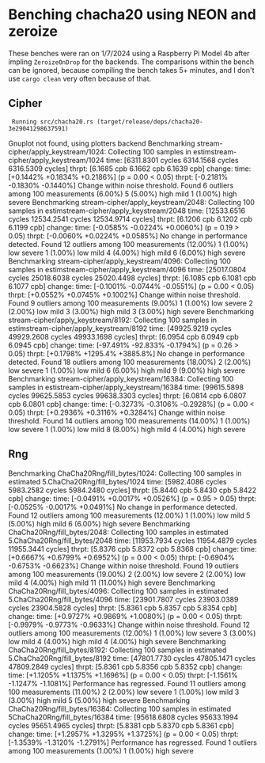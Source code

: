 # Benching chacha20 using NEON and zeroize
These benches were ran on 1/7/2024 using a Raspberry Pi Model 4b after impling `ZeroizeOnDrop` for the backends. The comparisons within the bench can be ignored, because compiling the bench takes 5+ minutes, and I don't use `cargo clean` very often because of that.
## Cipher
     Running src/chacha20.rs (target/release/deps/chacha20-3e29041298637591)
Gnuplot not found, using plotters backend
Benchmarking stream-cipher/apply_keystream/1024: Collecting 100 samples in estimstream-cipher/apply_keystream/1024
                        time:   [6311.8301 cycles 6314.1568 cycles 6316.5309 cycles]
                        thrpt:  [6.1685 cpb 6.1662 cpb 6.1639 cpb]
                 change:
                        time:   [+0.1442% +0.1834% +0.2186%] (p = 0.00 < 0.05)
                        thrpt:  [-0.2181% -0.1830% -0.1440%]
                        Change within noise threshold.
Found 6 outliers among 100 measurements (6.00%)
  5 (5.00%) high mild
  1 (1.00%) high severe
Benchmarking stream-cipher/apply_keystream/2048: Collecting 100 samples in estimstream-cipher/apply_keystream/2048
                        time:   [12533.6516 cycles 12534.2541 cycles 12534.9714 cycles]
                        thrpt:  [6.1206 cpb 6.1202 cpb 6.1199 cpb]
                 change:
                        time:   [-0.0585% -0.0224% +0.0060%] (p = 0.19 > 0.05)
                        thrpt:  [-0.0060% +0.0224% +0.0585%]
                        No change in performance detected.
Found 12 outliers among 100 measurements (12.00%)
  1 (1.00%) low severe
  1 (1.00%) low mild
  4 (4.00%) high mild
  6 (6.00%) high severe
Benchmarking stream-cipher/apply_keystream/4096: Collecting 100 samples in estimstream-cipher/apply_keystream/4096
                        time:   [25017.0804 cycles 25018.6038 cycles 25020.4498 cycles]
                        thrpt:  [6.1085 cpb 6.1081 cpb 6.1077 cpb]
                 change:
                        time:   [-0.1001% -0.0744% -0.0551%] (p = 0.00 < 0.05)
                        thrpt:  [+0.0552% +0.0745% +0.1002%]
                        Change within noise threshold.
Found 9 outliers among 100 measurements (9.00%)
  1 (1.00%) low severe
  2 (2.00%) low mild
  3 (3.00%) high mild
  3 (3.00%) high severe
Benchmarking stream-cipher/apply_keystream/8192: Collecting 100 samples in estimstream-cipher/apply_keystream/8192
                        time:   [49925.9219 cycles 49929.2608 cycles 49933.1698 cycles]
                        thrpt:  [6.0954 cpb 6.0949 cpb 6.0945 cpb]
                 change:
                        time:   [-97.491% -92.833% -0.1794%] (p = 0.26 > 0.05)
                        thrpt:  [+0.1798% +1295.4% +3885.8%]
                        No change in performance detected.
Found 18 outliers among 100 measurements (18.00%)
  2 (2.00%) low severe
  1 (1.00%) low mild
  6 (6.00%) high mild
  9 (9.00%) high severe
Benchmarking stream-cipher/apply_keystream/16384: Collecting 100 samples in estistream-cipher/apply_keystream/16384
                        time:   [99615.5898 cycles 99625.5853 cycles 99638.3303 cycles]
                        thrpt:  [6.0814 cpb 6.0807 cpb 6.0801 cpb]
                 change:
                        time:   [-0.3273% -0.3106% -0.2928%] (p = 0.00 < 0.05)
                        thrpt:  [+0.2936% +0.3116% +0.3284%]
                        Change within noise threshold.
Found 14 outliers among 100 measurements (14.00%)
  1 (1.00%) low severe
  1 (1.00%) low mild
  8 (8.00%) high mild
  4 (4.00%) high severe

## Rng
Benchmarking ChaCha20Rng/fill_bytes/1024: Collecting 100 samples in estimated 5.ChaCha20Rng/fill_bytes/1024
                        time:   [5982.4086 cycles 5983.2582 cycles 5984.2480 cycles]
                        thrpt:  [5.8440 cpb 5.8430 cpb 5.8422 cpb]
                 change:
                        time:   [-0.0491% +0.0017% +0.0526%] (p = 0.95 > 0.05)
                        thrpt:  [-0.0525% -0.0017% +0.0491%]
                        No change in performance detected.
Found 12 outliers among 100 measurements (12.00%)
  1 (1.00%) low mild
  5 (5.00%) high mild
  6 (6.00%) high severe
Benchmarking ChaCha20Rng/fill_bytes/2048: Collecting 100 samples in estimated 5.ChaCha20Rng/fill_bytes/2048
                        time:   [11953.7934 cycles 11954.4879 cycles 11955.3441 cycles]
                        thrpt:  [5.8376 cpb 5.8372 cpb 5.8368 cpb]
                 change:
                        time:   [+0.6667% +0.6799% +0.6952%] (p = 0.00 < 0.05)
                        thrpt:  [-0.6904% -0.6753% -0.6623%]
                        Change within noise threshold.
Found 19 outliers among 100 measurements (19.00%)
  2 (2.00%) low severe
  2 (2.00%) low mild
  4 (4.00%) high mild
  11 (11.00%) high severe
Benchmarking ChaCha20Rng/fill_bytes/4096: Collecting 100 samples in estimated 5.ChaCha20Rng/fill_bytes/4096
                        time:   [23901.7807 cycles 23903.0389 cycles 23904.5828 cycles]
                        thrpt:  [5.8361 cpb 5.8357 cpb 5.8354 cpb]
                 change:
                        time:   [+0.9727% +0.9869% +1.0080%] (p = 0.00 < 0.05)
                        thrpt:  [-0.9979% -0.9773% -0.9633%]
                        Change within noise threshold.
Found 12 outliers among 100 measurements (12.00%)
  1 (1.00%) low severe
  3 (3.00%) low mild
  4 (4.00%) high mild
  4 (4.00%) high severe
Benchmarking ChaCha20Rng/fill_bytes/8192: Collecting 100 samples in estimated 5.ChaCha20Rng/fill_bytes/8192
                        time:   [47801.7730 cycles 47805.1471 cycles 47809.2849 cycles]
                        thrpt:  [5.8361 cpb 5.8356 cpb 5.8352 cpb]
                 change:
                        time:   [+1.1205% +1.1375% +1.1696%] (p = 0.00 < 0.05)
                        thrpt:  [-1.1561% -1.1247% -1.1081%]
                        Performance has regressed.
Found 11 outliers among 100 measurements (11.00%)
  2 (2.00%) low severe
  1 (1.00%) low mild
  3 (3.00%) high mild
  5 (5.00%) high severe
Benchmarking ChaCha20Rng/fill_bytes/16384: Collecting 100 samples in estimated 5ChaCha20Rng/fill_bytes/16384
                        time:   [95618.6808 cycles 95633.1994 cycles 95651.4965 cycles]
                        thrpt:  [5.8381 cpb 5.8370 cpb 5.8361 cpb]
                 change:
                        time:   [+1.2957% +1.3295% +1.3725%] (p = 0.00 < 0.05)
                        thrpt:  [-1.3539% -1.3120% -1.2791%]
                        Performance has regressed.
Found 1 outliers among 100 measurements (1.00%)
  1 (1.00%) high severe